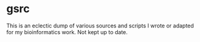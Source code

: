 gsrc 
====
This is an eclectic dump of various sources and scripts I wrote or adapted 
for my bioinformatics work. Not kept up to date.
